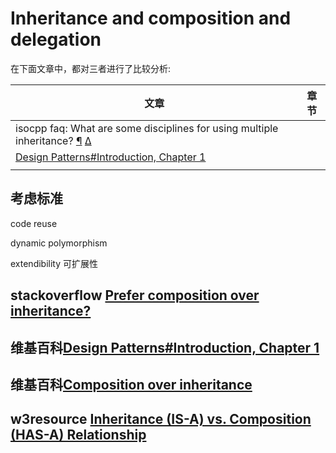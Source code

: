 # Inheritance and composition and delegation

在下面文章中，都对三者进行了比较分析:

| 文章                                                         | 章节 |
| ------------------------------------------------------------ | ---- |
| isocpp faq: What are some disciplines for using multiple inheritance? [¶](https://isocpp.org/wiki/faq/multiple-inheritance#mi-disciplines) [Δ](https://isocpp.org/wiki/faq/multiple-inheritance#) |      |
| [Design Patterns#Introduction, Chapter 1](https://en.wikipedia.org/wiki/Design_Patterns#Introduction,_Chapter_1) |      |
|                                                              |      |



## 考虑标准

code reuse

dynamic polymorphism 

extendibility 可扩展性

## stackoverflow [Prefer composition over inheritance?](https://stackoverflow.com/questions/49002/prefer-composition-over-inheritance)





## 维基百科[Design Patterns#Introduction, Chapter 1](https://en.wikipedia.org/wiki/Design_Patterns#Introduction,_Chapter_1)	



## 维基百科[Composition over inheritance](https://en.wikipedia.org/wiki/Composition_over_inheritance)





## w3resource [Inheritance (IS-A) vs. Composition (HAS-A) Relationship](https://www.w3resource.com/java-tutorial/inheritance-composition-relationship.php)



